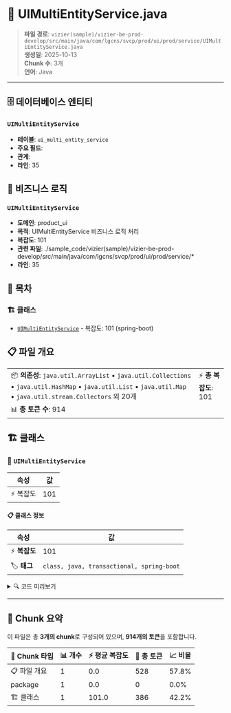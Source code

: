 # 📄 UIMultiEntityService.java

> **파일 경로**: `vizier(sample)/vizier-be-prod-develop/src/main/java/com/lgcns/svcp/prod/ui/prod/service/UIMultiEntityService.java`  
> **생성일**: 2025-10-13  
> **Chunk 수**: 3개  
> **언어**: Java
---


## 🗄️ 데이터베이스 엔티티

### `UIMultiEntityService`
- **테이블**: `ui_multi_entity_service`
- **주요 필드**: 
- **관계**: 
- **라인**: 35


## 💼 비즈니스 로직

### `UIMultiEntityService`
- **도메인**: product_ui
- **목적**: UIMultiEntityService 비즈니스 로직 처리
- **복잡도**: 101
- **관련 파일**: ./sample_code/vizier(sample)/vizier-be-prod-develop/src/main/java/com/lgcns/svcp/prod/ui/prod/service/*
- **라인**: 35


## 📑 목차

### 🏗️ 클래스
- [`UIMultiEntityService`](#class-uimultientityservice) - 복잡도: 101 (spring-boot)

## 📋 파일 개요

| | |
|--|--|
| 📦 **의존성**: `java.util.ArrayList` • `java.util.Collections` • `java.util.HashMap` • `java.util.List` • `java.util.Map` • `java.util.stream.Collectors` 외 20개 | ⚡ **총 복잡도**: 101 |
| 📊 **총 토큰 수**: 914 |  |



## 🏗️ 클래스

### <a id="class-uimultientityservice"></a>🎯 `UIMultiEntityService`

| 속성 | 값 |
|------|----|
| ⚡ 복잡도 | 101 |



#### 📋 클래스 정보

| 속성 | 값 |
|------|----|
| ⚡ **복잡도** | 101 || 📍 **라인 범위** | 35-35 |
| 🏷️ **태그** | `class, java, transactional, spring-boot` || 🏗️ **프레임워크** | `spring-boot` |

<details>
<summary>🔍 코드 미리보기</summary>

```java
public class UIMultiEntityService {

	private final CommonDao commonDao;

	private static final int MAXIMUM_ENTITY_OF_SINGLE_RELATION = 1;

	public List<SelectOptionDto> retrieveSearchInfo() {
		return commonDao.selectList("Ui-multiEntity.retrieveMultiEntitySearchInfo");
	}

	public PageResult<?> retrieveMultiEntityList(SearchMultiEntityReqDto reqDto) {
		return commonDao.selectPagedList("Ui-multiEntity.retrieveMultiEntityList", reqDto);
	}

	public MultiEntityDto retrieveMultiEntityDetail(String entityCode, String entityTypeCode, String langCode) {
		EntityTypeCode typeCode = EntityTypeCode.getEnumFromCode(entityTypeCode);
		Map<String, Object> params = new HashMap<>();
		params.put("entityCode", entityCode);
		params.put("langCode", langCode);
		return switch (typeCode) {
		case EBL -> c...
```

**Chunk 정보**
- 🆔 **ID**: `9aff0a8fc0bd`
- 📍 **라인**: 35-35
- 📊 **토큰**: 386
- 🏷️ **태그**: `class, java, transactional, spring-boot`

</details>

---





## 🧩 Chunk 요약

이 파일은 총 **3개의 chunk**로 구성되어 있으며, **914개의 토큰**을 포함합니다.

| 🧩 Chunk 타입 | 📊 개수 | ⚡ 평균 복잡도 | 📝 총 토큰 | 📈 비율 |
|---------------|--------|-------------|----------|--------|
| 📋 파일 개요 | 1 | 0.0 | 528 | 57.8% |
| package | 1 | 0.0 | 0 | 0.0% |
| 🏗️ 클래스 | 1 | 101.0 | 386 | 42.2% |

